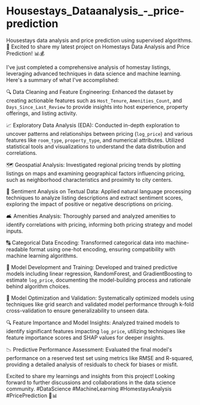 # Housestays_Dataanalysis_-_price-prediction
Housestays data analysis and price prediction using supervised algorithms.
🏡 Excited to share my latest project on Homestays Data Analysis and Price Prediction! 📊💰

I've just completed a comprehensive analysis of homestay listings, leveraging advanced techniques in data science and machine learning. Here's a summary of what I've accomplished:

🔍 Data Cleaning and Feature Engineering: Enhanced the dataset by creating actionable features such as `Host_Tenure`, `Amenities_Count`, and `Days_Since_Last_Review` to provide insights into host experience, property offerings, and listing activity.

📈 Exploratory Data Analysis (EDA): Conducted in-depth exploration to uncover patterns and relationships between pricing (`log_price`) and various features like `room_type`, `property_type`, and numerical attributes. Utilized statistical tools and visualizations to understand the data distribution and correlations.

🗺️ Geospatial Analysis: Investigated regional pricing trends by plotting listings on maps and examining geographical factors influencing pricing, such as neighborhood characteristics and proximity to city centers.

💬 Sentiment Analysis on Textual Data: Applied natural language processing techniques to analyze listing descriptions and extract sentiment scores, exploring the impact of positive or negative descriptions on pricing.

🛋️ Amenities Analysis: Thoroughly parsed and analyzed amenities to identify correlations with pricing, informing both pricing strategy and model inputs.

🔠 Categorical Data Encoding: Transformed categorical data into machine-readable format using one-hot encoding, ensuring compatibility with machine learning algorithms.

🤖 Model Development and Training: Developed and trained predictive models including linear regression, RandomForest, and GradientBoosting to estimate `log_price`, documenting the model-building process and rationale behind algorithm choices.

🎯 Model Optimization and Validation: Systematically optimized models using techniques like grid search and validated model performance through k-fold cross-validation to ensure generalizability to unseen data.

🔍 Feature Importance and Model Insights: Analyzed trained models to identify significant features impacting `log_price`, utilizing techniques like feature importance scores and SHAP values for deeper insights.

📉 Predictive Performance Assessment: Evaluated the final model's performance on a reserved test set using metrics like RMSE and R-squared, providing a detailed analysis of residuals to check for biases or misfit.

Excited to share my learnings and insights from this project! Looking forward to further discussions and collaborations in the data science community. #DataScience #MachineLearning #HomestaysAnalysis #PricePrediction 🚀📊
